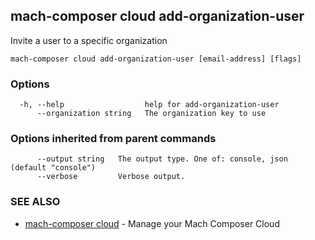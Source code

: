 ## mach-composer cloud add-organization-user

Invite a user to a specific organization

```
mach-composer cloud add-organization-user [email-address] [flags]
```

### Options

```
  -h, --help                  help for add-organization-user
      --organization string   The organization key to use
```

### Options inherited from parent commands

```
      --output string   The output type. One of: console, json (default "console")
      --verbose         Verbose output.
```

### SEE ALSO

* [mach-composer cloud](mach-composer_cloud.md)	 - Manage your Mach Composer Cloud

